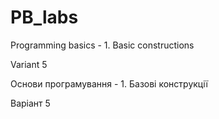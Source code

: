 # PB_labs
Programming basics - 1. Basic constructions

Variant 5

Основи програмування - 1. Базові конструкції

Варіант 5
